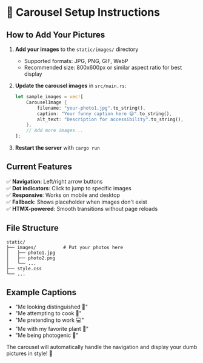 # 📸 Carousel Setup Instructions

## How to Add Your Pictures

1. **Add your images** to the `static/images/` directory
   - Supported formats: JPG, PNG, GIF, WebP
   - Recommended size: 800x600px or similar aspect ratio for best display

2. **Update the carousel images** in `src/main.rs`:
   ```rust
   let sample_images = vec![
       CarouselImage {
           filename: "your-photo1.jpg".to_string(),
           caption: "Your funny caption here 😄".to_string(),
           alt_text: "Description for accessibility".to_string(),
       },
       // Add more images...
   ];
   ```

3. **Restart the server** with `cargo run`

## Current Features

✅ **Navigation**: Left/right arrow buttons  
✅ **Dot indicators**: Click to jump to specific images  
✅ **Responsive**: Works on mobile and desktop  
✅ **Fallback**: Shows placeholder when images don't exist  
✅ **HTMX-powered**: Smooth transitions without page reloads  

## File Structure
```
static/
├── images/          # Put your photos here
│   ├── photo1.jpg
│   ├── photo2.png
│   └── ...
├── style.css
└── ...
```

## Example Captions
- "Me looking distinguished 🎩"
- "Me attempting to cook 🍳"
- "Me pretending to work 💻"
- "Me with my favorite plant 🌱"
- "Me being photogenic 📸"

The carousel will automatically handle the navigation and display your dumb pictures in style! 🎠